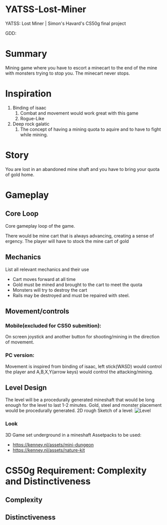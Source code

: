 # YATSS-Lost-Miner
YATSS: Lost Miner | Simon's Havard's CS50g final project

GDD:
# Summary
Mining game where you have to escort a minecart to the end of the mine with monsters trying to stop you. The minecart never stops. 

# Inspiration
1. Binding of isaac
    1. Combat and movement would work great with this game
    2. Rogue-Like
2. Deep rock galatic
    1. The concept of having a mining quota to aquire and to have to fight while mining.

# Story
You are lost in an abandoned mine shaft and you have to bring your quota of gold home.

# Gameplay
## Core Loop
Core gameplay loop of the game.

There would be mine cart that is always advancing, creating a sense of ergency. The player will have to stock the mine cart of gold 

## Mechanics
List all relevant mechanics and their use
- Cart moves forward at all time
- Gold must be mined and brought to the cart to meet the quota
- Monsters will try to destroy the cart
- Rails may be destroyed and must be repaired with steel.

## Movement/controls
### Mobile(excluded for CS50 submition):
On screen joystick and another button for shooting/mining in the direction of movement. 

### PC version:
Movement is inspired from binding of isaac, left stick(WASD) would control the player and A,B,X,Y(arrow keys) would control the attacking/mining. 

<!--
## Dynamics
List and explain how mechanics tie into this

## Aesthetics
-->

## Level Design
The level will be a procedurally generated mineshaft that would be long enough for the level to last 1-2 minutes. Gold, steel and monster placement would be procedurally generated. 
2D rough Sketch of a level: 
![Level](https://github.com/Simon-Losier/YATSS-Lost-Miner/assets/98567864/7d4e9c10-263f-478f-bc86-38fd2127b900)

### Look
3D Game set underground in a mineshaft
Assetpacks to be used:
- https://kenney.nl/assets/mini-dungeon
- https://kenney.nl/assets/nature-kit

# CS50g Requirement: Complexity and Distinctiveness 
## Complexity


## Distinctiveness
